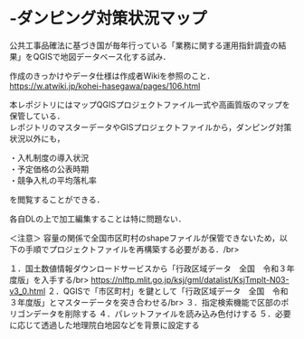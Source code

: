 # -ダンピング対策状況マップ
公共工事品確法に基づき国が毎年行っている「業務に関する運用指針調査の結果」をQGISで地図データベース化する試み．

作成のきっかけやデータ仕様は作成者Wikiを参照のこと．</br>
https://w.atwiki.jp/kohei-hasegawa/pages/106.html

本レポジトリにはマップQGISプロジェクトファイル一式や高画質版のマップを保管している．</br>
レポジトリのマスターデータやGISプロジェクトファイルから，ダンピング対策状況以外にも，</br>

・入札制度の導入状況</br>
・予定価格の公表時期</br>
・競争入札の平均落札率</br>

を閲覧することができる．

各自DLの上で加工編集することは特に問題ない．

＜注意＞
容量の関係で全国市区町村のshapeファイルが保管できないため，以下の手順でプロジェクトファイルを再構築する必要がある．/br>

１．国土数値情報ダウンロードサービスから「行政区域データ　全国　令和３年度版」を入手する/br>
https://nlftp.mlit.go.jp/ksj/gml/datalist/KsjTmplt-N03-v3_0.html
２．QGISで「市区町村」を鍵として「行政区域データ　全国　令和３年度版」とマスターデータを突き合わせる/br>
３．指定検索機能で区部のポリゴンデータを削除する
４．パレットファイルを読み込み色付けする
５．必要に応じて透過した地理院白地図などを背景に設定する
